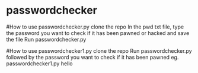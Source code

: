 # passwordchecker

#How to use passwordchecker.py
clone the repo
In the pwd txt file, type the password you want to check if it has been pawned or hacked and save the file
Run passwordchecker.py

#How to use passwordchecker1.py
clone the repo
Run passwordchecker.py followed by the password you want to check if it has been pawned
eg. passwordchecker1.py hello
